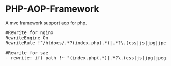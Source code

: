 PHP-AOP-Framework
=================

A mvc framework support aop for php.

<pre>
#Rewrite for nginx
RewriteEngine On
RewriteRule !^/htdocs/.*?(index.php(.*)|.*?\.(css|js|jpg|jpeg|gif|png|swf))$ /index.php/%{QUERY_STRING} [L]

#Rewrite for sae
- rewrite: if( path !~ "(index.php(.*)|.*?\.(css|js|jpg|jpeg|gif|png|swf))$" ) goto "/index.php/%{QUERY_STRING}"
</pre>
